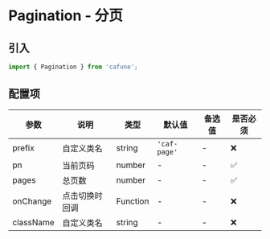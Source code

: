 # Pagination - 分页

## 引入
```jsx
import { Pagination } from 'cafune';
```

## 配置项
| 参数 | 说明 | 类型 | 默认值 |备选值 | 是否必须 |
| --- | --- | --- | --- | --- | --- |
| prefix | 自定义类名 | string | `'caf-page'` | - | ❌ |
| pn | 当前页码 | number | - | - | ✅  |
| pages | 总页数 | number | - | - | ✅  |
| onChange | 点击切换时回调 | Function | - | - | ❌ |
| className | 自定义类名 | string | - | - | ❌ |
